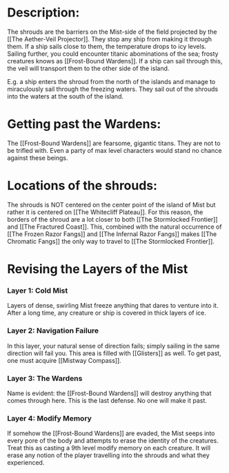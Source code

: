 # Description:
The shrouds are the barriers on the Mist-side of the field projected by the [[The Aether-Veil Projector]]. They stop any ship from making it through them. If a ship sails close to them, the temperature drops to icy levels. Sailing further, you could encounter titanic abominations of the sea; frosty creatures knows as [[Frost-Bound Wardens]]. If a ship can sail through this, the veil will transport them to the other side of the island.

E.g. a ship enters the shroud from the north of the islands and manage to miraculously sail through the freezing waters. They sail out of the shrouds into the waters at the south of the island. 

# Getting past the Wardens:
The [[Frost-Bound Wardens]] are fearsome, gigantic titans. They are not to be trifled with. Even a party of max level characters would stand no chance against these beings. 
# Locations of the shrouds:
The shrouds is NOT centered on the center point of the island of Mist but rather it is centered on [[The Whitecliff Plateau]]. For this reason, the borders of the shroud are a lot closer to both [[The Stormlocked Frontier]] and [[The Fractured Coast]]. This, combined with the natural occurrence of [[The Frozen Razor Fangs]] and [[The Infernal Razor Fangs]] makes [[The Chromatic Fangs]] the only way to travel to [[The Stormlocked Frontier]]. 

# Revising the Layers of the Mist
### Layer 1: Cold Mist
Layers of dense, swirling Mist freeze anything that dares to venture into it. After a long time, any creature or ship is covered in thick layers of ice.
### Layer 2: Navigation Failure
In this layer, your natural sense of direction fails; simply sailing in the same direction will fail you. This area is filled with [[Glisters]] as well. To get past, one must acquire [[Mistway Compass]]. 
### Layer 3: The Wardens
Name is evident: the [[Frost-Bound Wardens]] will destroy anything that comes through here. This is the last defense. No one will make it past.
### Layer 4: Modify Memory
If somehow the [[Frost-Bound Wardens]] are evaded, the Mist seeps into every pore of the body and attempts to erase the identity of the creatures. Treat this as casting a 9th level modify memory on each creature. It will erase any notion of the player travelling into the shrouds and what they experienced. 

